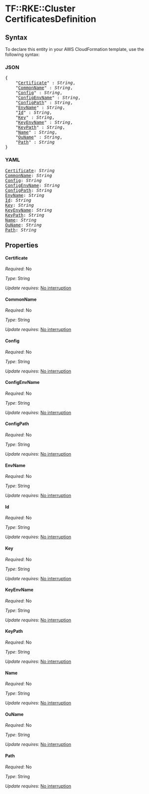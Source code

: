 # TF::RKE::Cluster CertificatesDefinition

## Syntax

To declare this entity in your AWS CloudFormation template, use the following syntax:

### JSON

<pre>
{
    "<a href="#certificate" title="Certificate">Certificate</a>" : <i>String</i>,
    "<a href="#commonname" title="CommonName">CommonName</a>" : <i>String</i>,
    "<a href="#config" title="Config">Config</a>" : <i>String</i>,
    "<a href="#configenvname" title="ConfigEnvName">ConfigEnvName</a>" : <i>String</i>,
    "<a href="#configpath" title="ConfigPath">ConfigPath</a>" : <i>String</i>,
    "<a href="#envname" title="EnvName">EnvName</a>" : <i>String</i>,
    "<a href="#id" title="Id">Id</a>" : <i>String</i>,
    "<a href="#key" title="Key">Key</a>" : <i>String</i>,
    "<a href="#keyenvname" title="KeyEnvName">KeyEnvName</a>" : <i>String</i>,
    "<a href="#keypath" title="KeyPath">KeyPath</a>" : <i>String</i>,
    "<a href="#name" title="Name">Name</a>" : <i>String</i>,
    "<a href="#ouname" title="OuName">OuName</a>" : <i>String</i>,
    "<a href="#path" title="Path">Path</a>" : <i>String</i>
}
</pre>

### YAML

<pre>
<a href="#certificate" title="Certificate">Certificate</a>: <i>String</i>
<a href="#commonname" title="CommonName">CommonName</a>: <i>String</i>
<a href="#config" title="Config">Config</a>: <i>String</i>
<a href="#configenvname" title="ConfigEnvName">ConfigEnvName</a>: <i>String</i>
<a href="#configpath" title="ConfigPath">ConfigPath</a>: <i>String</i>
<a href="#envname" title="EnvName">EnvName</a>: <i>String</i>
<a href="#id" title="Id">Id</a>: <i>String</i>
<a href="#key" title="Key">Key</a>: <i>String</i>
<a href="#keyenvname" title="KeyEnvName">KeyEnvName</a>: <i>String</i>
<a href="#keypath" title="KeyPath">KeyPath</a>: <i>String</i>
<a href="#name" title="Name">Name</a>: <i>String</i>
<a href="#ouname" title="OuName">OuName</a>: <i>String</i>
<a href="#path" title="Path">Path</a>: <i>String</i>
</pre>

## Properties

#### Certificate

_Required_: No

_Type_: String

_Update requires_: [No interruption](https://docs.aws.amazon.com/AWSCloudFormation/latest/UserGuide/using-cfn-updating-stacks-update-behaviors.html#update-no-interrupt)

#### CommonName

_Required_: No

_Type_: String

_Update requires_: [No interruption](https://docs.aws.amazon.com/AWSCloudFormation/latest/UserGuide/using-cfn-updating-stacks-update-behaviors.html#update-no-interrupt)

#### Config

_Required_: No

_Type_: String

_Update requires_: [No interruption](https://docs.aws.amazon.com/AWSCloudFormation/latest/UserGuide/using-cfn-updating-stacks-update-behaviors.html#update-no-interrupt)

#### ConfigEnvName

_Required_: No

_Type_: String

_Update requires_: [No interruption](https://docs.aws.amazon.com/AWSCloudFormation/latest/UserGuide/using-cfn-updating-stacks-update-behaviors.html#update-no-interrupt)

#### ConfigPath

_Required_: No

_Type_: String

_Update requires_: [No interruption](https://docs.aws.amazon.com/AWSCloudFormation/latest/UserGuide/using-cfn-updating-stacks-update-behaviors.html#update-no-interrupt)

#### EnvName

_Required_: No

_Type_: String

_Update requires_: [No interruption](https://docs.aws.amazon.com/AWSCloudFormation/latest/UserGuide/using-cfn-updating-stacks-update-behaviors.html#update-no-interrupt)

#### Id

_Required_: No

_Type_: String

_Update requires_: [No interruption](https://docs.aws.amazon.com/AWSCloudFormation/latest/UserGuide/using-cfn-updating-stacks-update-behaviors.html#update-no-interrupt)

#### Key

_Required_: No

_Type_: String

_Update requires_: [No interruption](https://docs.aws.amazon.com/AWSCloudFormation/latest/UserGuide/using-cfn-updating-stacks-update-behaviors.html#update-no-interrupt)

#### KeyEnvName

_Required_: No

_Type_: String

_Update requires_: [No interruption](https://docs.aws.amazon.com/AWSCloudFormation/latest/UserGuide/using-cfn-updating-stacks-update-behaviors.html#update-no-interrupt)

#### KeyPath

_Required_: No

_Type_: String

_Update requires_: [No interruption](https://docs.aws.amazon.com/AWSCloudFormation/latest/UserGuide/using-cfn-updating-stacks-update-behaviors.html#update-no-interrupt)

#### Name

_Required_: No

_Type_: String

_Update requires_: [No interruption](https://docs.aws.amazon.com/AWSCloudFormation/latest/UserGuide/using-cfn-updating-stacks-update-behaviors.html#update-no-interrupt)

#### OuName

_Required_: No

_Type_: String

_Update requires_: [No interruption](https://docs.aws.amazon.com/AWSCloudFormation/latest/UserGuide/using-cfn-updating-stacks-update-behaviors.html#update-no-interrupt)

#### Path

_Required_: No

_Type_: String

_Update requires_: [No interruption](https://docs.aws.amazon.com/AWSCloudFormation/latest/UserGuide/using-cfn-updating-stacks-update-behaviors.html#update-no-interrupt)

